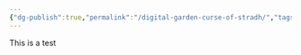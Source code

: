 ```yaml
---
{"dg-publish":true,"permalink":"/digital-garden-curse-of-stradh/","tags":["gardenEntry"]}
---
```


This is a test 
